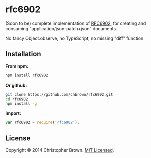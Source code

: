 # rfc6902

(Soon to be) complete implementation of [RFC6902](http://tools.ietf.org/html/rfc6902),
for creating and consuming "application/json-patch+json" documents.

No fancy Object.observe, no TypeScript, no missing "diff" function.


## Installation

**From npm:**

```sh
npm install rfc6902
```

**Or github:**

```sh
git clone https://github.com/chbrown/rfc6902.git
cd rfc6902
npm install -g
```

**Import:**

```js
var rfc6902 = require('rfc6902');
```


## License

Copyright © 2014 Christopher Brown. [MIT Licensed](LICENSE).
